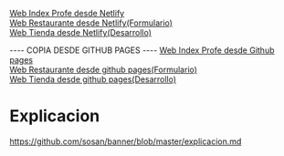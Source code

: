 <a href="https://vibrant-sinoussi-82999c.netlify.app/index.html" target="_blank">Web Index Profe desde Netlify</a><br>
<a href="https://vibrant-sinoussi-82999c.netlify.app/indexRestaurante.html" target="_blank">Web Restaurante desde Netlify(Formulario)</a><br>
<a href="https://vibrant-sinoussi-82999c.netlify.app/indexTienda.html" target="_blank">Web Tienda desde Netlify(Desarrollo)</a><br>

---- COPIA DESDE GITHUB PAGES ----
<a href="https://sosan.github.io/banner/index.html" target="_blank">Web Index Profe desde Github pages</a><br>
<a href="https://sosan.github.io/banner/indexRestaurante.html" target="_blank">Web Restaurante desde github pages(Formulario)</a><br>
<a href="https://sosan.github.io/banner/indexTienda.html" target="_blank">Web Tienda desde github pages(Desarrollo)</a><br>


Explicacion
=============
https://github.com/sosan/banner/blob/master/explicacion.md

